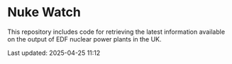 # Nuke Watch

This repository includes code for retrieving the latest information available on the output of EDF nuclear power plants in the UK.

Last updated: 2025-04-25 11:12